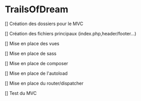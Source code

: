 # TrailsOfDream

[] Création des dossiers pour le MVC

[] Création des fichiers principaux (index.php,header/footer…)

[] Mise en place des vues 

[] Mise en place de sass

[] Mise en place de composer

[] Mise en place de l'autoload

[] Mise en place du router/dispatcher

[] Test du MVC






